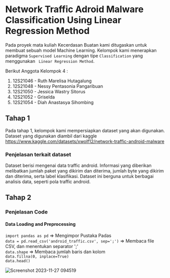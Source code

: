 # Network Traffic Adroid Malware Classification Using Linear Regression Method

Pada proyek mata kuliah Kecerdasan Buatan kami ditugaskan untuk membuat sebuah model Machine Learning. Kelompok kami menerapkan paradigma ```Supervised Learning``` dengan tipe ```Classification``` yang menggunakan ``` Linear Regression Method```.

Berikut Anggota Kelompok 4 :
1. 12S21046 - Ruth Marelisa Hutagalung
2. 12S21048 - Nessy Pentasonia Pangaribuan
3. 12S21050 - Jessica Wastry Sitorus
4. 12S21052 - Griselda
5. 12S21054 - Diah Anastasya Sihombing

## Tahap 1
Pada tahap 1, kelompok kami mempersiapkan dataset yang akan digunakan. Dataset yang digunakan diambil dari kaggle <br />
https://www.kaggle.com/datasets/xwolf12/network-traffic-android-malware 

### Penjelasan terkait dataset
Dataset berisi mengenai data traffic android. Informasi yang diberikan melibatkan jumlah paket yang dikirim dan diterima, jumlah byte yang dikirim dan diterima, serta label klasifikasi. Dataset ini berguna untuk berbagai analisis data, seperti pola traffic android.

## Tahap 2

### Penjelasan Code
#### Data Loading and Preprocessing

```import pandas as pd``` => Mengimpor Pustaka Padas <br /> 
```data = pd.read_csv('android_traffic.csv', sep=';')``` => Membaca file CSV, dan menentukan separator ';' <br />
```data.shape``` => Membaca jumlah baris dan kolom <br />
```data.fillna(0, inplace=True)``` <br />
```data.head()```

![Screenshot 2023-11-27 094519](https://github.com/Griselda20/Malware-Classification-using-Linear-Regression-Method/assets/89493421/8ab1bd02-ae6b-4e01-be83-d2f20eb1bfdb)





``` ``` <br />
``` ``` <br />
